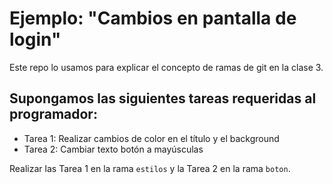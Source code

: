 # Ejemplo: "Cambios en pantalla de login"

Este repo lo usamos para explicar el concepto de ramas de git en la clase 3. 

## Supongamos las siguientes tareas requeridas al programador:

- Tarea 1: Realizar cambios de color en el título y el background 
- Tarea 2: Cambiar texto botón a mayúsculas

Realizar las Tarea 1 en la rama `estilos` y la Tarea 2 en la rama `boton`.
